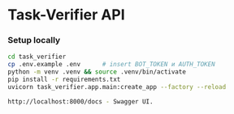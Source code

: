 # Task-Verifier API

### Setup locally

```bash
cd task_verifier
cp .env.example .env      # insert BOT_TOKEN и AUTH_TOKEN
python -m venv .venv && source .venv/bin/activate
pip install -r requirements.txt
uvicorn task_verifier.app.main:create_app --factory --reload

http://localhost:8000/docs - Swagger UI.
